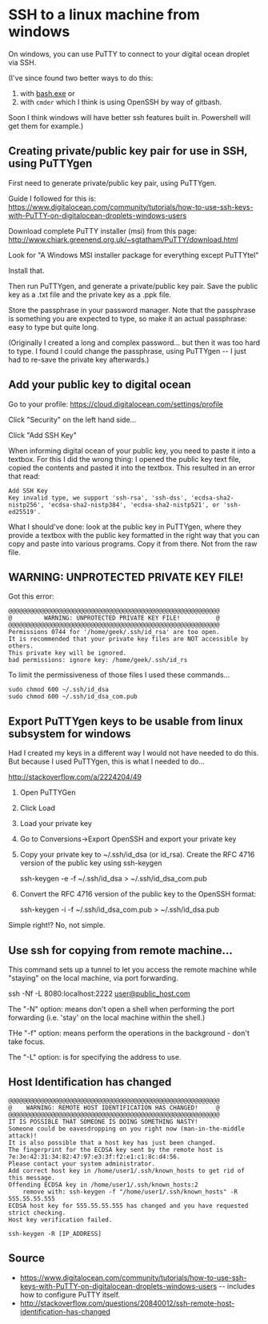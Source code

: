 ﻿# SSH to a linux machine from windows

On windows, you can use PuTTY to connect to your digital ocean droplet via SSH.

(I've since found two better ways to do this:
   1. with [bash.exe](../windows/bash_on_windows.md) or
   2. with `cmder` which I think is using OpenSSH by way of gitbash.

Soon I think windows will have better ssh features built in. Powershell will get them for example.)

## Creating private/public key pair for use in SSH, using PuTTYgen

First need to generate private/public key pair, using PuTTYgen.

Guide I followed for this is: <https://www.digitalocean.com/community/tutorials/how-to-use-ssh-keys-with-PuTTY-on-digitalocean-droplets-windows-users>

Download complete PuTTY installer (msi) from this page: <http://www.chiark.greenend.org.uk/~sgtatham/PuTTY/download.html>

Look for "A Windows MSI installer package for everything except PuTTYtel"

Install that.

Then run PuTTYgen, and generate a private/public key pair. Save the public key as a .txt file and the private key as a .ppk file.

Store the passphrase in your password manager. Note that the passphrase is something you are expected to type, so make it an actual passphrase: easy to type but quite long.

(Originally I created a long and complex password... but then it was too hard to type. I found I could change the passphrase, using PuTTYgen -- I just had to re-save the private key afterwards.)

## Add your public key to digital ocean

Go to your profile: https://cloud.digitalocean.com/settings/profile

Click "Security" on the left hand side...

Click "Add SSH Key"

When informing digital ocean of your public key, you need to paste it into a textbox. For this I did the wrong thing: I opened the public key text file, copied the contents and pasted it into the textbox. This resulted in an error that read:

    Add SSH Key
    Key invalid type, we support 'ssh-rsa', 'ssh-dss', 'ecdsa-sha2-nistp256', 'ecdsa-sha2-nistp384', 'ecdsa-sha2-nistp521', or 'ssh-ed25519'.

What I should've done: look at the public key in PuTTYgen, where they provide a textbox with the public key formatted in the right way that you can copy and paste into various programs. Copy it from there. Not from the raw file.

## WARNING: UNPROTECTED PRIVATE KEY FILE!

Got this error:

    @@@@@@@@@@@@@@@@@@@@@@@@@@@@@@@@@@@@@@@@@@@@@@@@@@@@@@@@@@@
    @         WARNING: UNPROTECTED PRIVATE KEY FILE!          @
    @@@@@@@@@@@@@@@@@@@@@@@@@@@@@@@@@@@@@@@@@@@@@@@@@@@@@@@@@@@
    Permissions 0744 for '/home/geek/.ssh/id_rsa' are too open.
    It is recommended that your private key files are NOT accessible by others.
    This private key will be ignored.
    bad permissions: ignore key: /home/geek/.ssh/id_rs

To limit the permissiveness of those files I used these commands...

    sudo chmod 600 ~/.ssh/id_dsa
    sudo chmod 600 ~/.ssh/id_dsa_com.pub

## Export PuTTYgen keys to be usable from linux subsystem for windows

Had I created my keys in a different way I would not have needed to do this. But because I used PuTTYgen, this is what I needed to do...

<http://stackoverflow.com/a/2224204/49>

1. Open PuTTYGen
2. Click Load
3. Load your private key
4. Go to Conversions->Export OpenSSH and export your private key
5. Copy your private key to ~/.ssh/id_dsa (or id_rsa).
Create the RFC 4716 version of the public key using  ssh-keygen

    ssh-keygen -e -f ~/.ssh/id_dsa > ~/.ssh/id_dsa_com.pub

6. Convert the RFC 4716 version of the public key to the OpenSSH format:

    ssh-keygen -i -f ~/.ssh/id_dsa_com.pub > ~/.ssh/id_dsa.pub

Simple right!? No, not simple.

## Use ssh for copying from remote machine...


This command sets up a tunnel to let you access the remote machine while "staying" on the local machine, via port forwarding.

   ssh -Nf -L 8080:localhost:2222 user@public_host.com

The "-N" option: means don't open a shell when performing the port forwarding (i.e. 'stay' on the local machine within the shell.)

THe "-f" option: means perform the operations in the background - don't take focus.

The "-L" option: is for specifying the address to use.


## Host Identification has changed

	@@@@@@@@@@@@@@@@@@@@@@@@@@@@@@@@@@@@@@@@@@@@@@@@@@@@@@@@@@@
	@    WARNING: REMOTE HOST IDENTIFICATION HAS CHANGED!     @
	@@@@@@@@@@@@@@@@@@@@@@@@@@@@@@@@@@@@@@@@@@@@@@@@@@@@@@@@@@@
	IT IS POSSIBLE THAT SOMEONE IS DOING SOMETHING NASTY!
	Someone could be eavesdropping on you right now (man-in-the-middle attack)!
	It is also possible that a host key has just been changed.
	The fingerprint for the ECDSA key sent by the remote host is
	7e:3e:42:31:34:82:47:97:e3:3f:f2:e1:c1:8c:d4:56.
	Please contact your system administrator.
	Add correct host key in /home/user1/.ssh/known_hosts to get rid of this message.
	Offending ECDSA key in /home/user1/.ssh/known_hosts:2
		remove with: ssh-keygen -f "/home/user1/.ssh/known_hosts" -R 555.55.55.555
	ECDSA host key for 555.55.55.555 has changed and you have requested strict checking.
	Host key verification failed.

    ssh-keygen -R [IP_ADDRESS]

## Source

 * <https://www.digitalocean.com/community/tutorials/how-to-use-ssh-keys-with-PuTTY-on-digitalocean-droplets-windows-users> -- includes how to configure PuTTY itself.
 * <http://stackoverflow.com/questions/20840012/ssh-remote-host-identification-has-changed>